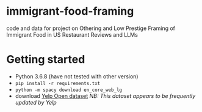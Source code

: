 # immigrant-food-framing
code and data for project on Othering and Low Prestige Framing of Immigrant Food in US Restaurant Reviews and LLMs

# Getting started
- Python 3.6.8 (have not tested with other version)
- `pip install -r requirements.txt`
- `python -m spacy download en_core_web_lg`
- download [Yelp Open dataset](https://www.yelp.com/dataset) *NB: This dataset appears to be frequently updated by Yelp*

